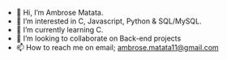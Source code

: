 - 👋 Hi, I’m Ambrose Matata.
- 👀 I’m interested in C, Javascript, Python & SQL/MySQL.
- 🌱 I’m currently learning C.
- 💞️ I’m looking to collaborate on Back-end projects
- 📫 How to reach me on email; ambrose.matata11@gmail.com

<!---
Masaku12/Masaku12 is a ✨ special ✨ repository because its `README.md` (this file) appears on your GitHub profile.
You can click the Preview link to take a look at your changes.
--->
